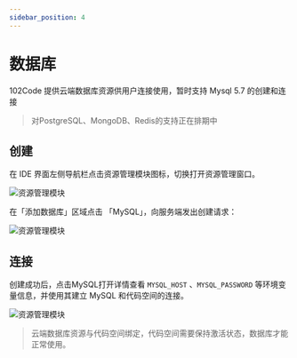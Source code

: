 ```yaml
---
sidebar_position: 4
---
```



# 数据库

102Code 提供云端数据库资源供用户连接使用，暂时支持 Mysql 5.7 的创建和连接

>对PostgreSQL、MongoDB、Redis的支持正在排期中


## 创建

在 IDE 界面左侧导航栏点击资源管理模块图标，切换打开资源管理窗口。

![资源管理模块](https://1024-staging-1258723534.cos.ap-guangzhou.myqcloud.com/doc_assets/%E6%95%B0%E6%8D%AE%E5%BA%93.png)

在「添加数据库」区域点击 「MySQL」，向服务端发出创建请求：

![资源管理模块](https://1024-staging-1258723534.cos.ap-guangzhou.myqcloud.com/doc_assets/%E5%88%9B%E5%BB%BAMySQL.png)


## 连接

创建成功后，点击MySQL打开详情查看 `MYSQL_HOST` 、`MYSQL_PASSWORD` 等环境变量信息，并使用其建立 MySQL 和代码空间的连接。

![资源管理模块](https://1024-staging-1258723534.cos.ap-guangzhou.myqcloud.com/doc_assets/Mysql%20Detail.png)

>云端数据库资源与代码空间绑定，代码空间需要保持激活状态，数据库才能正常使用。